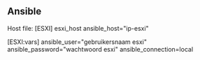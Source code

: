 ## Ansible

Host file:
[ESXI]
esxi_host ansible_host="ip-esxi"

[ESXI:vars]
ansible_user="gebruikersnaam esxi"
ansible_password="wachtwoord esxi"
ansible_connection=local

